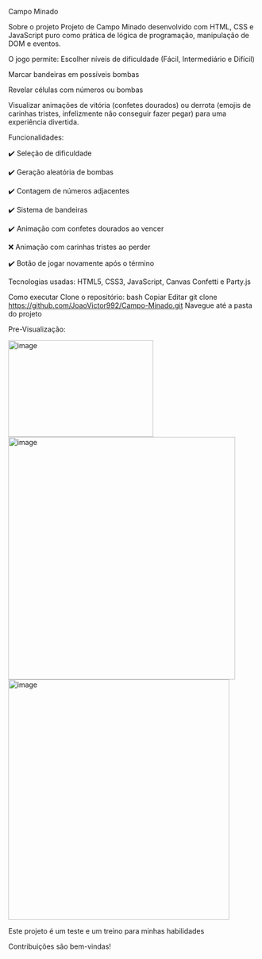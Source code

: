 Campo Minado

Sobre o projeto
Projeto de Campo Minado desenvolvido com HTML, CSS e JavaScript puro como prática de lógica de programação, manipulação de DOM e eventos.

O jogo permite:
Escolher níveis de dificuldade (Fácil, Intermediário e Difícil)

Marcar bandeiras em possíveis bombas

Revelar células com números ou bombas

Visualizar animações de vitória (confetes dourados) ou derrota (emojis de carinhas tristes, infelizmente não conseguir fazer pegar) para uma experiência divertida.

 Funcionalidades:
 
✔️ Seleção de dificuldade

✔️ Geração aleatória de bombas

✔️ Contagem de números adjacentes

✔️ Sistema de bandeiras

✔️ Animação com confetes dourados ao vencer

❌ Animação com carinhas tristes ao perder

✔️ Botão de jogar novamente após o término

Tecnologias usadas:
HTML5, 
CSS3, 
JavaScript, 
Canvas Confetti e
Party.js

Como executar
Clone o repositório:
bash
Copiar
Editar
git clone https://github.com/JoaoVictor992/Campo-Minado.git
Navegue até a pasta do projeto


Pre-Visualização:


<img width="292" height="195" alt="image" src="https://github.com/user-attachments/assets/10e8218d-79f5-4193-88ad-522a53c3a48a" />
<br>

<img width="457" height="489" alt="image" src="https://github.com/user-attachments/assets/a535f9db-3b1b-415c-8808-30618277892e" />
<br>

<img width="445" height="485" alt="image" src="https://github.com/user-attachments/assets/b1abec2b-8a83-45b4-89ba-1eeae4b9af76" />
<br>

Este projeto é um teste e um treino para minhas habilidades

Contribuições são bem-vindas!

